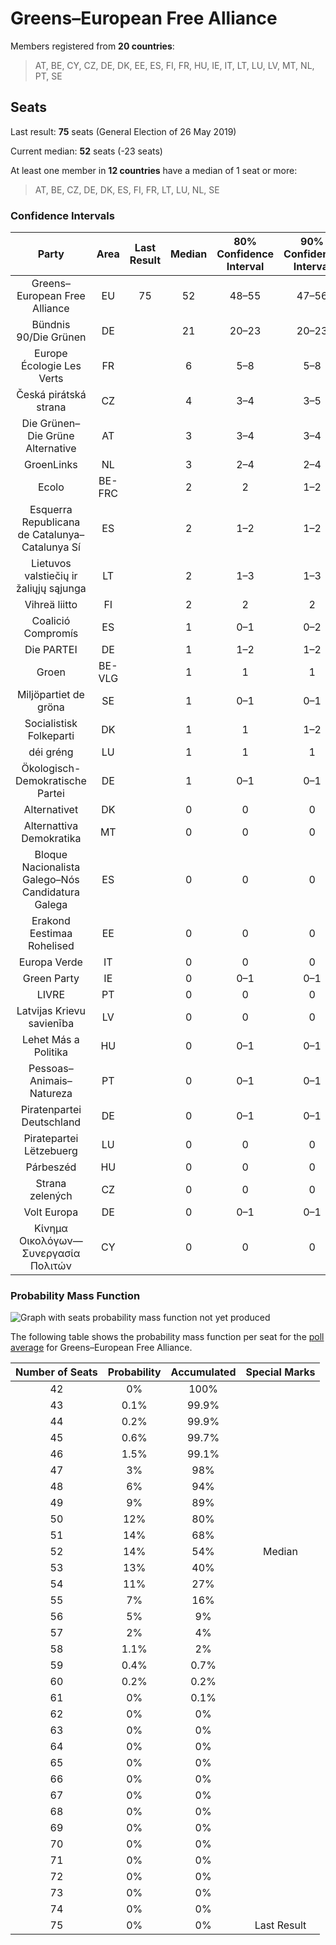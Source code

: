 # Greens–European Free Alliance

Members registered from **20 countries**:

> AT, BE, CY, CZ, DE, DK, EE, ES, FI, FR, HU, IE, IT, LT, LU, LV, MT, NL, PT, SE

## Seats

Last result: **75** seats (General Election of 26 May 2019)

Current median: **52** seats (-23 seats)

At least one member in **12 countries** have a median of 1 seat or more:

> AT, BE, CZ, DE, DK, ES, FI, FR, LT, LU, NL, SE

### Confidence Intervals

| Party | Area | Last Result | Median | 80% Confidence Interval | 90% Confidence Interval | 95% Confidence Interval | 99% Confidence Interval |
|:-----:|:----:|:-----------:|:------:|:-----------------------:|:-----------------------:|:-----------------------:|:-----------------------:|
| Greens–European Free Alliance | EU | 75 | 52 | 48–55 | 47–56 | 47–57 | 45–59 |
| Bündnis 90/Die Grünen | DE | | 21 | 20–23 | 20–23 | 19–24 | 18–25 |
| Europe Écologie Les Verts | FR | | 6 | 5–8 | 5–8 | 4–8 | 4–8 |
| Česká pirátská strana | CZ | | 4 | 3–4 | 3–5 | 3–5 | 3–5 |
| Die Grünen–Die Grüne Alternative | AT | | 3 | 3–4 | 3–4 | 3–4 | 2–4 |
| GroenLinks | NL | | 3 | 2–4 | 2–4 | 2–4 | 2–4 |
| Ecolo | BE-FRC | | 2 | 2 | 1–2 | 1–2 | 1–2 |
| Esquerra Republicana de Catalunya–Catalunya Sí | ES | | 2 | 1–2 | 1–2 | 1–2 | 1–3 |
| Lietuvos valstiečių ir žaliųjų sąjunga | LT | | 2 | 1–3 | 1–3 | 1–3 | 1–3 |
| Vihreä liitto | FI | | 2 | 2 | 2 | 1–2 | 1–2 |
| Coalició Compromís | ES | | 1 | 0–1 | 0–2 | 0–2 | 0–2 |
| Die PARTEI | DE | | 1 | 1–2 | 1–2 | 1–2 | 0–2 |
| Groen | BE-VLG | | 1 | 1 | 1 | 1 | 1–2 |
| Miljöpartiet de gröna | SE | | 1 | 0–1 | 0–1 | 0–1 | 0–1 |
| Socialistisk Folkeparti | DK | | 1 | 1 | 1–2 | 1–2 | 1–2 |
| déi gréng | LU | | 1 | 1 | 1 | 1 | 1 |
| Ökologisch-Demokratische Partei | DE | | 1 | 0–1 | 0–1 | 0–1 | 0–1 |
| Alternativet | DK | | 0 | 0 | 0 | 0 | 0 |
| Alternattiva Demokratika | MT | | 0 | 0 | 0 | 0 | 0 |
| Bloque Nacionalista Galego–Nós Candidatura Galega | ES | | 0 | 0 | 0 | 0 | 0 |
| Erakond Eestimaa Rohelised | EE | | 0 | 0 | 0 | 0 | 0 |
| Europa Verde | IT | | 0 | 0 | 0 | 0 | 0 |
| Green Party | IE | | 0 | 0–1 | 0–1 | 0–1 | 0–1 |
| LIVRE | PT | | 0 | 0 | 0 | 0 | 0 |
| Latvijas Krievu savienība | LV | | 0 | 0 | 0 | 0 | 0–1 |
| Lehet Más a Politika | HU | | 0 | 0–1 | 0–1 | 0–1 | 0–1 |
| Pessoas–Animais–Natureza | PT | | 0 | 0–1 | 0–1 | 0–1 | 0–1 |
| Piratenpartei Deutschland | DE | | 0 | 0–1 | 0–1 | 0–1 | 0–1 |
| Piratepartei Lëtzebuerg | LU | | 0 | 0 | 0 | 0 | 0 |
| Párbeszéd | HU | | 0 | 0 | 0 | 0 | 0 |
| Strana zelených | CZ | | 0 | 0 | 0 | 0 | 0 |
| Volt Europa | DE | | 0 | 0–1 | 0–1 | 0–1 | 0–1 |
| Κίνημα Οικολόγων—Συνεργασία Πολιτών | CY | | 0 | 0 | 0 | 0 | 0 |

### Probability Mass Function

![Graph with seats probability mass function not yet produced](average-2020-02-29-seats-pmf-greens–europeanfreealliance.png "Seats Probability Mass Function")

The following table shows the probability mass function per seat for the [poll average](average-2020-02-29.html) for Greens–European Free Alliance.

| Number of Seats | Probability | Accumulated | Special Marks |
|:---------------:|:-----------:|:-----------:|:-------------:|
| 42 | 0% | 100% |  |
| 43 | 0.1% | 99.9% |  |
| 44 | 0.2% | 99.9% |  |
| 45 | 0.6% | 99.7% |  |
| 46 | 1.5% | 99.1% |  |
| 47 | 3% | 98% |  |
| 48 | 6% | 94% |  |
| 49 | 9% | 89% |  |
| 50 | 12% | 80% |  |
| 51 | 14% | 68% |  |
| 52 | 14% | 54% | Median |
| 53 | 13% | 40% |  |
| 54 | 11% | 27% |  |
| 55 | 7% | 16% |  |
| 56 | 5% | 9% |  |
| 57 | 2% | 4% |  |
| 58 | 1.1% | 2% |  |
| 59 | 0.4% | 0.7% |  |
| 60 | 0.2% | 0.2% |  |
| 61 | 0% | 0.1% |  |
| 62 | 0% | 0% |  |
| 63 | 0% | 0% |  |
| 64 | 0% | 0% |  |
| 65 | 0% | 0% |  |
| 66 | 0% | 0% |  |
| 67 | 0% | 0% |  |
| 68 | 0% | 0% |  |
| 69 | 0% | 0% |  |
| 70 | 0% | 0% |  |
| 71 | 0% | 0% |  |
| 72 | 0% | 0% |  |
| 73 | 0% | 0% |  |
| 74 | 0% | 0% |  |
| 75 | 0% | 0% | Last Result |


